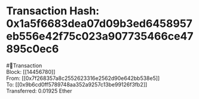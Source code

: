 
Transaction Hash: 0x1a5f6683dea07d09b3ed6458957eb556e42f75c023a907735466ce47895c0ec6
====================================================================================
  
#💸Transaction  
Block: [[14456780]]  
From: [[0x7f268357a8c2552623316e2562d90e642bb538e5]]  
To: [[0x9b6cd0ff5789748aa352a9257c13be99126f3fb2]]  
Transferred: 0.01925 Ether
